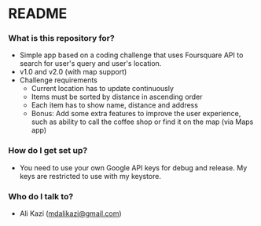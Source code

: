 # README #

### What is this repository for? ###

* Simple app based on a coding challenge that uses Foursquare API to search for user's query and user's location.
* v1.0 and v2.0 (with map support)
* Challenge requirements
     * Current location has to update continuously
     * Items must be sorted by distance in ascending order
     * Each item has to show name, distance and address
     * Bonus: Add some extra features to improve the user experience, such as ability to call the coffee shop or find it on the map (via Maps app)

### How do I get set up? ###

* You need to use your own Google API keys for debug and release. My keys are restricted to use with my keystore.

### Who do I talk to? ###

* Ali Kazi (mdalikazi@gmail.com)
